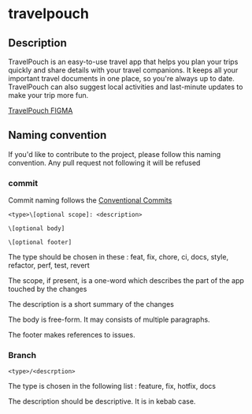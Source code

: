 # travelpouch

## Description
TravelPouch is an easy-to-use travel app that helps you plan your trips quickly and share details with your travel companions.
It keeps all your important travel documents in one place, so you're always up to date.
TravelPouch can also suggest local activities and last-minute updates to make your trip more fun.

[TravelPouch FIGMA](https://www.figma.com/design/YuiGYMdNgmQvGQmh4OyMwo/TravelPouch-Figma?m=auto&t=XygWrf8FeTKnrVCj-6)

## Naming convention
If you'd like to contribute to the project, please follow this naming convention. Any pull request not following it will be refused

### commit
Commit naming follows the [Conventional Commits](https://www.conventionalcommits.org/en/v1.0.0/)

```
<type>\[optional scope]: <description>

\[optional body]

\[optional footer]
```

The type should be chosen in these : feat, fix, chore, ci, docs, style, refactor, perf, test, revert

The scope, if present, is a one-word which describes the part of the app touched by the changes

The description is a short summary of the changes

The body is free-form. It may consists of multiple paragraphs.

The footer makes references to issues.

### Branch
```
<type>/<descrption>
```

The type is chosen in the following list : feature, fix, hotfix, docs

The description should be descriptive. It is in kebab case.